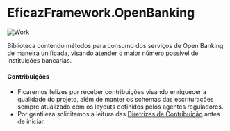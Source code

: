 # EficazFramework.OpenBanking

![Work](https://img.shields.io/badge/coding-comming%20soon-red)

Biblioteca contendo métodos para consumo dos serviços de Open Banking de maneira unificada, visando atender o maior número possível de instituições bancárias.

 #### Contribuições
   - Ficaremos felizes por receber contribuições visando enriquecer a qualidade do projeto, além de manter os schemas das escriturações sempre atualizado com os layouts definidos pelos agentes reguladores.
   - Por gentileza solicitamos a leitura das [Diretrizes de Contribuição](/CONTRIBUTING.md) antes de iniciar.
